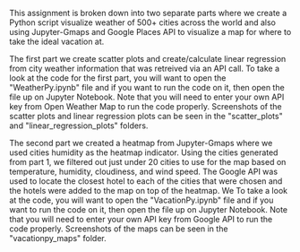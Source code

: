 This assignment is broken down into two separate parts where we create a Python script visualize weather of 500+ cities across the world and also using Jupyter-Gmaps and Google Places API to visualize a map for where to take the ideal vacation at. 

The first part we create scatter plots and create/calculate linear regression from city weather information that was retreived via an API call. To take a look at the code for the first part, you will want to open the "WeatherPy.ipynb" file and if you want to run the code on it, then open the file up on Jupyter Notebook. Note that you will need to enter your own API key from Open Weather Map to run the code properly. Screenshots of the scatter plots and linear regression plots can be seen in the "scatter_plots" and "linear_regression_plots" folders.

The second part we created a heatmap from Jupyter-Gmaps where we used cities humidity as the heatmap indicator. Using the cities generated from part 1, we filtered out just under 20 cities to use for the map based on temperature, humidity, cloudiness, and wind speed. The Google API was used to locate the closest hotel to each of the cities that were chosen and the hotels were added to the map on top of the heatmap. We To take a look at the code, you will want to open the "VacationPy.ipynb" file and if you want to run the code on it, then open the file up on Jupyter Notebook. Note that you will need to enter your own API key from Google API to run the code properly. Screenshots of the maps can be seen in the "vacationpy_maps" folder.







